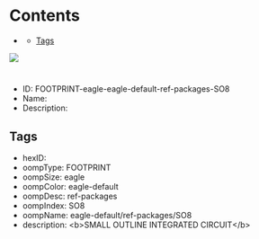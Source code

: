 



Contents
========

* [](#)
	* [Tags](#tags)
  
![][im]
# 

- ID: FOOTPRINT-eagle-eagle-default-ref-packages-SO8
- Name: 
- Description: 

## Tags

- hexID: 
- oompType: FOOTPRINT
- oompSize: eagle
- oompColor: eagle-default
- oompDesc: ref-packages
- oompIndex: SO8
- oompName: eagle-default/ref-packages/SO8
- description: &lt;b&gt;SMALL OUTLINE INTEGRATED CIRCUIT&lt;/b&gt;



[im]: image.png
